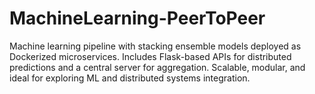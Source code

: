 # MachineLearning-PeerToPeer
Machine learning pipeline with stacking ensemble models deployed as Dockerized microservices. Includes Flask-based APIs for distributed predictions and a central server for aggregation. Scalable, modular, and ideal for exploring ML and distributed systems integration.
